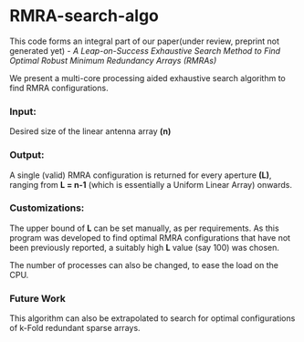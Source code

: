 # RMRA-search-algo

This code forms an integral part of our paper(under review, preprint not generated yet) - *A Leap-on-Success Exhaustive Search Method to Find Optimal Robust Minimum  Redundancy Arrays (RMRAs)*

We present a multi-core processing aided exhaustive search algorithm to find RMRA configurations. 

### Input: 
Desired size of the linear antenna array **(n)**

### Output:
A single (valid) RMRA configuration is returned for every aperture **(L)**, ranging from **L = n-1** (which is essentially a Uniform Linear Array) onwards.

### Customizations:
The upper bound of **L** can be set manually, as per requirements. As this program was developed to find optimal RMRA configurations that have not been previously reported, a suitably high **L** value (say 100) was chosen.

The number of processes can also be changed, to ease the load on the CPU.


### Future Work
This algorithm can also be extrapolated to search for optimal configurations of k-Fold redundant sparse arrays.
    
